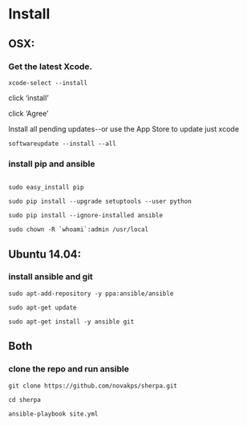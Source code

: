 # Install

## OSX:

### Get the latest Xcode.

```
xcode-select --install
```
click ‘install’

click ‘Agree’


Install all pending updates--or use the App Store to update just xcode

```
softwareupdate --install --all
```

### install pip and ansible

```

sudo easy_install pip

sudo pip install --upgrade setuptools --user python

sudo pip install --ignore-installed ansible

sudo chown -R `whoami`:admin /usr/local

```

## Ubuntu 14.04:

### install ansible and git

```
sudo apt-add-repository -y ppa:ansible/ansible

sudo apt-get update

sudo apt-get install -y ansible git

```
## Both

### clone the repo and run ansible

```
git clone https://github.com/novakps/sherpa.git

cd sherpa

ansible-playbook site.yml
```
